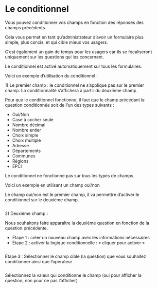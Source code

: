 # Le conditionnel

Vous pouvez conditionner vos champs en fonction des réponses des champs précédents.

Cela vous permet en tant qu’administrateur d’avoir un formulaire plus simple, plus concis, et qui cible mieux vos usagers.

C’est également un gain de temps pour les usagers car ils se focaliseront uniquement sur les questions qui les concernent.

Le conditionnel est activé automatiquement sur tous les formulaires.

&#x20;

Voici un exemple d’utilisation du conditionnel :

&#x20;

1\)    Le premier champ : le conditionnel ne s’applique pas sur le premier champ. La conditionnalité s’affichera à partir du deuxième champ.

Pour que le conditionnel fonctionne, il faut que le champ précédant la question conditionnée soit de l'un des types suivants :

* Oui/Non
* Case à cocher seule
* Nombre décimal
* Nombre entier
* Choix simple
* Choix multiple
* Adresse
* Départements
* Communes
* Régions
* EPCI

Le conditionnel ne fonctionne pas sur tous les types de champs.



Voici un exemple en utilisant un champ oui/non

Le champ oui/non est le premier champ, il va permettre d’activer le conditionnel sur le deuxième champ.

<figure><img src="../.gitbook/assets/Conditionnel 1.png" alt=""><figcaption></figcaption></figure>

2\)    Deuxième champ :

Nous souhaitons faire apparaître la deuxième question en fonction de la question précédente.

* &#x20;Étape 1 : créer un nouveau champ avec les informations nécessaires
* &#x20;Étape 2 : activer la logique conditionnelle : « cliquer pour activer »

<figure><img src="../.gitbook/assets/Conditionnel 2.png" alt=""><figcaption></figcaption></figure>

Etape 3 : Sélectionner le champ cible (la question) que vous souhaitez conditionner ainsi que l’opérateur

<figure><img src="../.gitbook/assets/Conditionnel 3.png" alt=""><figcaption></figcaption></figure>

Sélectionnez la valeur qui conditionne le champ (oui pour afficher la question, non pour ne pas l’afficher)

